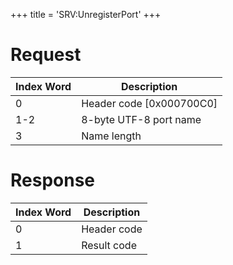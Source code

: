 +++
title = 'SRV:UnregisterPort'
+++

# Request

| Index Word | Description                |
|------------|----------------------------|
| 0          | Header code \[0x000700C0\] |
| 1-2        | 8-byte UTF-8 port name     |
| 3          | Name length                |

# Response

| Index Word | Description |
|------------|-------------|
| 0          | Header code |
| 1          | Result code |

